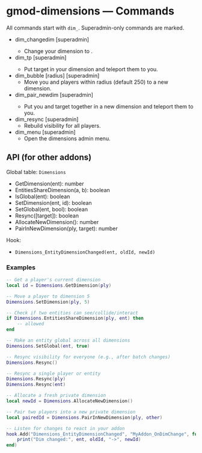 # gmod-dimensions — Commands

All commands start with `dim_`. Superadmin-only commands are marked.

- dim_changedim <id>  [superadmin]
  - Change your dimension to <id>.
- dim_tp <target>  [superadmin]
  - Put target in your dimension and teleport them to you.
- dim_bubble [radius]  [superadmin]
  - Move you and players within radius (default 250) to a new dimension.
- dim_pair_newdim <target>  [superadmin]
  - Put you and target together in a new dimension and teleport them to you.
- dim_resync  [superadmin]
  - Rebuild visibility for all players.
- dim_menu  [superadmin]
  - Open the dimensions admin menu.

## API (for other addons)

Global table: `Dimensions`

- GetDimension(ent): number
- EntitiesShareDimension(a, b): boolean
- IsGlobal(ent): boolean
- SetDimension(ent, id): boolean
- SetGlobal(ent, bool): boolean
- Resync([target]): boolean
- AllocateNewDimension(): number
- PairInNewDimension(ply, target): number

Hook:
- `Dimensions_EntityDimensionChanged(ent, oldId, newId)`

### Examples

```lua
-- Get a player's current dimension
local id = Dimensions.GetDimension(ply)

-- Move a player to dimension 5
Dimensions.SetDimension(ply, 5)

-- Check if two entities can see/collide/interact
if Dimensions.EntitiesShareDimension(ply, ent) then
	-- allowed
end

-- Make an entity global across all dimensions
Dimensions.SetGlobal(ent, true)

-- Resync visibility for everyone (e.g., after batch changes)
Dimensions.Resync()

-- Resync a single player or entity
Dimensions.Resync(ply)
Dimensions.Resync(ent)

-- Allocate a fresh private dimension
local newId = Dimensions.AllocateNewDimension()

-- Pair two players into a new private dimension
local pairedId = Dimensions.PairInNewDimension(ply, other)

-- Listen for changes to react in your addon
hook.Add("Dimensions_EntityDimensionChanged", "MyAddon_OnDimChange", function(ent, oldId, newId)
	print("Dim changed:", ent, oldId, "->", newId)
end)
```

